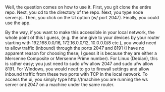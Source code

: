 Well, the question comes on how to use it.
First, you git clone the entire repo.
Next, you cd to the directory of the repo.
Next, you type node server.js.
Then, you click on the UI option (w/ port 2047).
Finally, you could use the app.

By the way, if you want to make this accessible in your local network, the whole point of this I guess, (e.g. the one give to your devices by your router starting with 192.168.0.0/16, 172.16.0.0/12, 10.0.0.0/8 etc.), you would need to allow traffic (inbound) through the ports 2047 and 8191 (I have no apparent reason for choosing these; I guess it is because they are either a Mersenne Composite or Mersenne Prime number). For Linux (Debian), this is rather easy; you just need to sudo ufw allow 2047 and sudo ufw allow 8191. For Windows, you would need to go to firewall settings and allow inbound traffic from these two ports with TCP in the local network. To access the ui, you simply type http://(machine you are running the ws server on):2047 on a machine under the same router.
